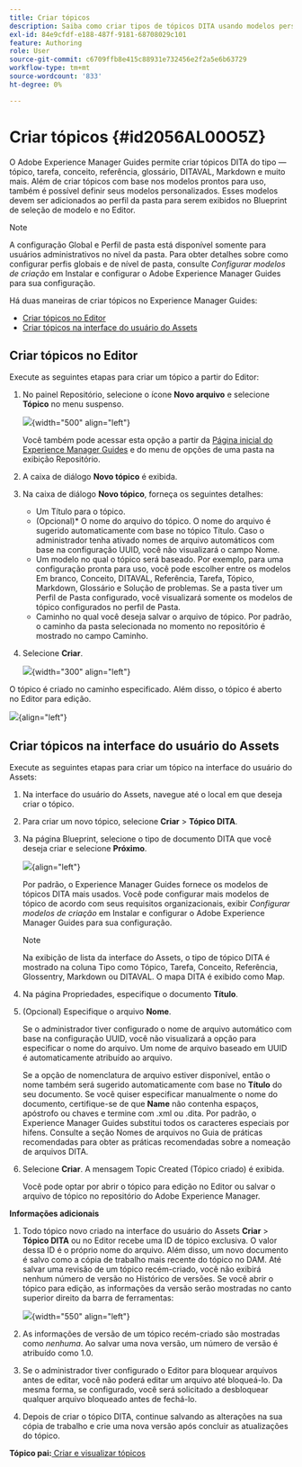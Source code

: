 ```yaml
---
title: Criar tópicos
description: Saiba como criar tipos de tópicos DITA usando modelos personalizados no Adobe Experience Manager Guides.
exl-id: 84e9cfdf-e188-487f-9181-68708029c101
feature: Authoring
role: User
source-git-commit: c6709ffb8e415c88931e732456e2f2a5e6b63729
workflow-type: tm+mt
source-wordcount: '833'
ht-degree: 0%

---
```


# Criar tópicos {#id2056AL00O5Z}

O Adobe Experience Manager Guides permite criar tópicos DITA do tipo — tópico, tarefa, conceito, referência, glossário, DITAVAL, Markdown e muito mais. Além de criar tópicos com base nos modelos prontos para uso, também é possível definir seus modelos personalizados. Esses modelos devem ser adicionados ao perfil da pasta para serem exibidos no Blueprint de seleção de modelo e no Editor.

>[!NOTE]
>
> A configuração Global e Perfil de pasta está disponível somente para usuários administrativos no nível da pasta. Para obter detalhes sobre como configurar perfis globais e de nível de pasta, consulte *Configurar modelos de criação* em Instalar e configurar o Adobe Experience Manager Guides para sua configuração.


Há duas maneiras de criar tópicos no Experience Manager Guides:

- [Criar tópicos no Editor](#create-topics-from-the-editor)
- [Criar tópicos na interface do usuário do Assets](#create-topics-from-the-assets-ui)

## Criar tópicos no Editor

Execute as seguintes etapas para criar um tópico a partir do Editor:

1. No painel Repositório, selecione o ícone **Novo arquivo** e selecione **Tópico** no menu suspenso.

   ![](images/create-topic-option.png){width="500" align="left"}

   Você também pode acessar esta opção a partir da [Página inicial do Experience Manager Guides](./intro-home-page.md) e do menu de opções de uma pasta na exibição Repositório.

2. A caixa de diálogo **Novo tópico** é exibida.

3. Na caixa de diálogo **Novo tópico**, forneça os seguintes detalhes:
   - Um Título para o tópico.
   - \(Opcional\)* O nome do arquivo do tópico. O nome do arquivo é sugerido automaticamente com base no tópico Título. Caso o administrador tenha ativado nomes de arquivo automáticos com base na configuração UUID, você não visualizará o campo Nome.
   - Um modelo no qual o tópico será baseado. Por exemplo, para uma configuração pronta para uso, você pode escolher entre os modelos Em branco, Conceito, DITAVAL, Referência, Tarefa, Tópico, Markdown, Glossário e Solução de problemas. Se a pasta tiver um Perfil de Pasta configurado, você visualizará somente os modelos de tópico configurados no perfil de Pasta.
   - Caminho no qual você deseja salvar o arquivo de tópico. Por padrão, o caminho da pasta selecionada no momento no repositório é mostrado no campo Caminho.

4. Selecione **Criar**.

   ![](images/create-topic-dialog-new.png){width="300" align="left"}

O tópico é criado no caminho especificado. Além disso, o tópico é aberto no Editor para edição.

![](images/new-topic-editor.png){align="left"}

## Criar tópicos na interface do usuário do Assets

Execute as seguintes etapas para criar um tópico na interface do usuário do Assets:

1. Na interface do usuário do Assets, navegue até o local em que deseja criar o tópico.

1. Para criar um novo tópico, selecione **Criar** \> **Tópico DITA**.

1. Na página Blueprint, selecione o tipo de documento DITA que você deseja criar e selecione **Próximo**.

   ![](images/create_dita_topic.png){align="left"}

   Por padrão, o Experience Manager Guides fornece os modelos de tópicos DITA mais usados. Você pode configurar mais modelos de tópico de acordo com seus requisitos organizacionais, exibir *Configurar modelos de criação* em Instalar e configurar o Adobe Experience Manager Guides para sua configuração.

   >[!NOTE]
   >
   > Na exibição de lista da interface do Assets, o tipo de tópico DITA é mostrado na coluna Tipo como Tópico, Tarefa, Conceito, Referência, Glossentry, Markdown ou DITAVAL. O mapa DITA é exibido como Map.

1. Na página Propriedades, especifique o documento **Título**.

1. \(Opcional\) Especifique o arquivo **Nome**.

   Se o administrador tiver configurado o nome de arquivo automático com base na configuração UUID, você não visualizará a opção para especificar o nome do arquivo. Um nome de arquivo baseado em UUID é automaticamente atribuído ao arquivo.

   Se a opção de nomenclatura de arquivo estiver disponível, então o nome também será sugerido automaticamente com base no **Título** do seu documento. Se você quiser especificar manualmente o nome do documento, certifique-se de que **Name** não contenha espaços, apóstrofo ou chaves e termine com .xml ou .dita. Por padrão, o Experience Manager Guides substitui todos os caracteres especiais por hifens. Consulte a seção Nomes de arquivos no Guia de práticas recomendadas para obter as práticas recomendadas sobre a nomeação de arquivos DITA.

1. Selecione **Criar**. A mensagem Topic Created (Tópico criado) é exibida.

   Você pode optar por abrir o tópico para edição no Editor ou salvar o arquivo de tópico no repositório do Adobe Experience Manager.

**Informações adicionais**

1. Todo tópico novo criado na interface do usuário do Assets **Criar** \> **Tópico DITA** ou no Editor recebe uma ID de tópico exclusiva. O valor dessa ID é o próprio nome do arquivo. Além disso, um novo documento é salvo como a cópia de trabalho mais recente do tópico no DAM. Até salvar uma revisão de um tópico recém-criado, você não exibirá nenhum número de versão no Histórico de versões. Se você abrir o tópico para edição, as informações da versão serão mostradas no canto superior direito da barra de ferramentas:

   ![](images/topic-version-none_cs.png){width="550" align="left"}

2. As informações de versão de um tópico recém-criado são mostradas como *nenhuma*. Ao salvar uma nova versão, um número de versão é atribuído como 1.0.

3. Se o administrador tiver configurado o Editor para bloquear arquivos antes de editar, você não poderá editar um arquivo até bloqueá-lo. Da mesma forma, se configurado, você será solicitado a desbloquear qualquer arquivo bloqueado antes de fechá-lo.

4. Depois de criar o tópico DITA, continue salvando as alterações na sua cópia de trabalho e crie uma nova versão após concluir as atualizações do tópico.

**Tópico pai:**[ Criar e visualizar tópicos](create-preview-topics.md)
